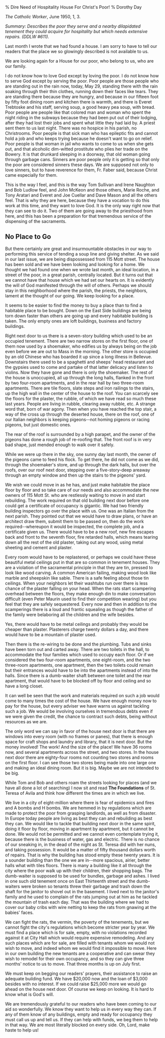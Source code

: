 % Dire Need of Hospitality House For Christ's Poor!
% Dorothy Day

*The Catholic Worker*, June 1950, 1, 3.

*Summary: Describes the poor they serve and a nearby dilapidated
tenement they could acquire for hospitality but which needs extensive
repairs. (DDLW \#611).*

Last month I wrote that we had found a house. I am sorry to have to tell
our readers that the place we so glowingly described is not available to
us.

We are looking again for a House for our poor, who belong to us, who are
our family.

I do not know how to love God except by loving the poor. I do not know
how to serve God except by serving the poor. Poor people are those
people who are standing out in the rain now, today, May 29, standing
there with the rain soaking through their thin clothes, running down
their faces like tears. They are standing there because they are hungry,
and because in our fifteen foot by fifty foot dining room and kitchen
there is warmth, and there is Everet Trebtoske and his staff, serving
soup, a good heavy pea soup, with bread. Poor people are people like
that colored man and woman who spent the night riding in the subways
because they had been put out of their lodging, after they had lost
their jobs and spent what little they had laid by. A priest sent them to
us last night. There was no hospice in his parish, no Christrooms. Poor
people is that sick man who has epileptic fits and cannot hold a job and
who keeps trying because he doesn't want to go on relief. Poor people is
that woman in jail who wants to come to us when she gets out, and that
alcoholic dim-witted prostitute who plies her trade on the Bowery. It is
that drunkard sleeping in a doorway, that old woman going through
garbage cans. Sinners are poor people only it is getting so that only
the poor are considered sinners these days. We are supposed not only to
love sinners, but to have reverence for them, Fr. Faber said, because
Christ came especially for them.

This is the way I feel, and this is the way Tom Sullivan and Irene
Naughton and Bob Ludlow feel, and John McKeon and those others, Marie
Roche, and Tony Aratari and Everet and Joe Cuellar and Dave Mason and
all the others feel. That is why they are here, because they have a
vocation to do this work at this time, and they want to love God. It is
the only way right now that they can see to do it. Two of them are going
away to the priesthood from here, and this has been a preparation for
that tremendous service of the dispensing of the sacraments.

No Place to Go
--------------

But there certainly are great and insurmountable obstacles in our way to
performing this service of tending a soup line and giving shelter. As we
said in our last issue, we are being dispossessed from 115 Mott street.
The house has been sold and we have been looking and looking for a home.
We thought we had found one when we wrote last month, an ideal location,
in a street of the poor, in a great parish, centrally located. But it
turns out that we cannot have that house which we had set our hearts on.
It is evidently the will of God manifested through the will of others.
Perhaps we should stay in this neighborhood where the parish, the
priests, the neighbors, lament at the thought of our going. We keep
looking for a place.

It seems to be easier to find the money to buy a place than to find a
habitable place to be bought. Down on the East Side buildings are being
torn down faster than others are going up and every habitable building
is taken. The only empty ones are loft buildings, business and factory
buildings.

Right next door to us there is a seven-story building which used to be
an occupied tenement. There are two narrow stores on the first floor,
one of them now used by a shoemaker, who edifies us by always being on
the job even before we are out to Mass in the morning. The other store
is occupied by an old Chinese who has boarded it up since a long illness
in Bellevue. Downstairs there used to be a spaghetti and sheeps' head
restaurant and the gypsies used to come and partake of that latter
delicacy and listen to violins. Now they have gone and there is only the
shoemaker. The rest of the house is unoccupied, all up through the long
halls, flanked in the front by two four-room apartments, and in the rear
hall by two three-room apartments. There are tile floors, slate steps
and iron railings to the stairs, up the high wall in the center of the
house to the roof. You can scarcely see the floors for the plaster, the
rubble, of which we have read so much these last years. People are
living in rubble, clearing away rubble, etc. A strange word that, born
of war agony. Then when you have reached the top stair, a way of the
cross up through the deserted house, there on the roof, one of our
Italian neighbors is keeping pigeons--not homing pigeons or racing
pigeons, but just domestic ones.

The rear of the roof is surrounded by a high parapet, and the owner of
the pigeons has done a rough job of re-roofing that. The front roof is
in very bad shape, just mended enough to walk over it safely.

While we were up there in the sky, one sunny day last month, the owner
of the pigeons came to feed his flock. To get there, he did not come as
we did, through the shoemaker's store, and up through the dark halls,
but over the roofs, over our roof next door, stepping over a
five-story-deep areaway through an empty window and then up the stairs
to the pigeons' yard.

We wish we could move in as he has, and just make habitable the place
floor by floor and so take care of our needs and also accommodate the
new owners of 115 Mott St. who are restlessly waiting to move in and
start rebuilding. The work required on that old building next door
before one could get a certificate of occupancy is gigantic. We had two
friendly building inspectors go over the place with us. One was an
Italian from the next parish. They pointed out that we would have to
draw plans, or have an architect draw them, submit them to be passed on,
then do the work required--whereupon it would be inspected, the complete
job, and a certificate given us. There would have to be a new roof, new
fire escapes back and front to the seventh floor, fire retarded halls,
which means tearing down all the rest of the old plaster, taking out any
wood, using metal sheeting and cement and plaster.

Every room would have to be replastered, or perhaps we could have these
beautiful metal ceilings put in that are so common in tenement houses.
They are a violation of the sacramental principle in that they are tin,
pressed to look like wood carving. A common American failing, making
wood look like marble and sheepskin like sable. There is a safe feeling
about those tin ceilings. When your neighbors let their washtubs run
over there is less chance of the plaster falling on your head. When the
rats start scampering overhead between the floors, they make enough din
to make conversation difficult (even Peter Maurin used to find their
competition wearing) but you feel that they are safely sequestered.
Every now and then in addition to the scamperings there is a loud and
frantic squealing as though the father of the family were belaboring all
the children and the wife besides.

Yes, there would have to be metal ceilings and probably they would be
cheaper than plaster. Plasterers charge twenty dollars a day, and there
would have to be a mountain of plaster used.

Then there is the re-wiring to be done and the plumbing. Tubs and sinks
have been torn out and carted away. There are two toilets in the hall,
to accommodate the four families which used to occupy each floor. Or if
we considered the two four-room apartments, one eight-room, and the two
three-room apartments, one apartment, then the two toilets could remain
but their entrances would have to be into the apartments instead of into
the halls. Since there is a dumb-waiter shaft between one toilet and the
rear apartment, that would have to be blocked off by floor and ceiling
and so have a long closet.

It can well be seen that the work and materials required on such a job
would come to many times the cost of the house. We have enough money now
to pay for the house, but every adviser we have warns us against
tackling such a job. We would be involving ourselves in tremendous debts
even if we were given the credit, the chance to contract such debts,
being without resources as we are.

The only word we can say in favor of the house next door is that there
are windows into every room (with no frames or panes), that there is
enough space for craft shops and laundry and library, that it is next
door. But the money involved! The work! And the size of the place! We
have 36 rooms now, and several apartments across the street, and two
stores. In the house next door there are eighty-four rooms not counting
two stores and rooms on the first floor. I can see those two stores
being made into one large one and making an ideal dining room. But it is
big. Maybe we are not intended to be big.

While Tom and Bob and others roam the streets looking for places (and we
have all done a lot of searching) I now sit and read **The Foundations**
of St. Teresa of Avila and think how different the times are in which we
live.

We live in a city of eight-million where there is fear of epidemics and
fires and A bombs and H bombs. We are hemmed in by regulations which are
made to protect the poor from grasping landlords, as well as from
disaster. In Europe today people are living as best they can and
rebuilding as best they can. We would like to tackle that building next
door in the same spirit, doing it floor by floor, moving in apartment by
apartment, but it cannot be done. We would not be permitted and we
cannot even contemplate trying it, because there is the business of
water, gas and electric. There is no chance of our sneaking in, in the
dead of the night as St. Teresa did with her nuns, and taking
possession. It would be a matter of fifty thousand dollars worth of
repairs. That is why the building has stood empty these twenty years. It
is a sounder building than the one we are in--more spacious, airier,
better halls what with tiles floors. There is many a building like it
all through the city where the poor walk up with their children, their
shopping bags. The dumb-waiter is supposed to be used for bundles,
garbage and ashes. I lived in one such old tenement once on East
Thirteenth street and the dumb-waiters were broken so tenants threw
their garbage and trash down the shaft for the janitor to shovel out in
the basement. I lived next to the janitor's family and he used to
complain of the rats jumping out at him as he tackled the mountain of
trash each day. That was the building where we had to cover our baby
cribs with wire netting to keep the rats from gnawing at the babies'
faces.

We can fight the rats, the vermin, the poverty of the tenements, but we
cannot fight the city's regulations which become stricter year by year.
We must find a place which is for sale, empty, with no violations
recorded against it at City Hall which would require expensive
remodeling. And any such places which are for sale, are filled with
tenants whom we would not wish to move, and indeed whom we would find it
impossible to move. Here in our own building the new tenants are a
cooperative and can swear they wish to remodel for their own occupancy,
and so they can give three months' notice to us to move. That three
months is up on July first.

We must keep on begging our readers' prayers, their assistance to raise
an adequate building fund. We have \$20,000 now and the loan of \$3,000
besides with no interest. If we could raise \$25,000 more we would go
ahead on the house next door. Of course we keep on looking. It is hard
to know what is God's will.

We are tremendously grateful to our readers who have been coming to our
aid so wonderfully. We know they want to help us in every way they can.
If any of them know of any buildings, empty and ready for occupancy they
must call us up and tell us. If they can help with funds, we beg them to
help in that way. We are most literally blocked on every side. Oh, Lord,
make haste to help us!
